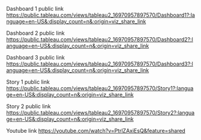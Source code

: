 Dashboard 1 public link 
 https://public.tableau.com/views/tableau2_16970957897570/Dashboard1?:language=en-US&:display_count=n&:origin=viz_share_link
 
 Dashboard 2 public link
 https://public.tableau.com/views/tableau2_16970957897570/Dashboard2?:language=en-US&:display_count=n&:origin=viz_share_link
 
 Dashboard 3 public link
 https://public.tableau.com/views/tableau2_16970957897570/Dashboard3?:language=en-US&:display_count=n&:origin=viz_share_link
 
 Story 1 public link
 https://public.tableau.com/views/tableau2_16970957897570/Story1?:language=en-US&:display_count=n&:origin=viz_share_link
 
 Story 2 public link
 https://public.tableau.com/views/tableau2_16970957897570/Story2?:language=en-US&:display_count=n&:origin=viz_share_link
 
 Youtube link
 https://youtube.com/watch?v=PtrlZAxiEsQ&feature=shared
